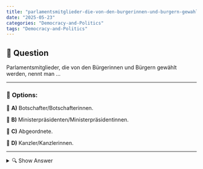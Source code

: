 ```yaml
---
title: "parlamentsmitglieder-die-von-den-burgerinnen-und-burgern-gewahlt-werden-nennt-man-…"
date: "2025-05-23"
categories: "Democracy-and-Politics"
tags: "Democracy-and-Politics"
---
```


## 📌 **Question**

Parlamentsmitglieder, die von den Bürgerinnen und Bürgern gewählt werden, nennt man …



---

### 📝 **Options:**

🔘 **A)** Botschafter/Botschafterinnen.

🔘 **B)** Ministerpräsidenten/Ministerpräsidentinnen.

🔘 **C)** Abgeordnete.

🔘 **D)** Kanzler/Kanzlerinnen.

---

<details>
  <summary>🔍 Show Answer</summary>

  <p>
💡  <b>Correct Answer:</b>  c
  </p>
  <p>
    📖<b>Explanation:</b>
    In Deutschland wählen die Bürgerinnen und Bürger bei Bundestagswahlen Vertreter, die ihre Interessen im Parlament vertreten. Dieses Gremium, bekannt als der Bundestag, besteht aus gewählten Mitgliedern, die als Sprachrohr der Bevölkerung fungieren. Diese Mitglieder werden allgemein als Abgeordnete bezeichnet. Sie sind verantwortlich für die Gesetzgebung und die Überwachung der Regierungspolitik. Die anderen Begriffe wie Botschafter, Ministerpräsidenten und Kanzler beziehen sich auf andere politische Ämter und Rollen und sind nicht direkt von Bürgern gewählt. Daher ist die korrekte Antwort auf die Frage "c: Abgeordnete".
  </p>
</details>
